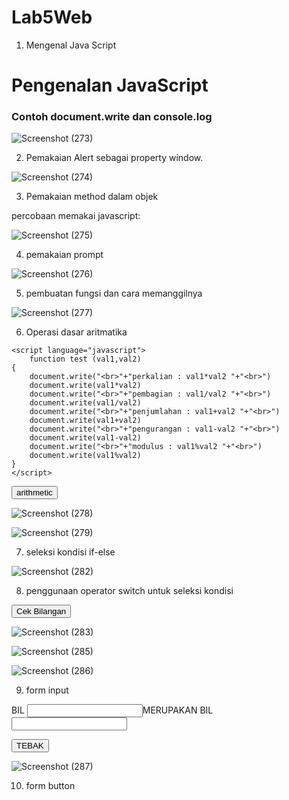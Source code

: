 # Lab5Web


1. Mengenal Java Script

<html lang="en">
<head>
    <title>Mengenal JavaScript</title>
</head>
<body>
    <h1>Pengenalan JavaScript</h1>
    <h3>Contoh document.write dan console.log</h3>
    <script>
        document.write("Hello World");
        console.log("Hello World");
    </script>
</body>
</html>

![Screenshot (273)](https://github.com/user-attachments/assets/deb6f5cb-d30e-4a5b-a4e2-f083530f6f5c)


2. Pemakaian Alert sebagai property window.

<html>
<head>
    <title>Alert Box</title>
</head>
<body>
<script>
    window.alert("Ini merupakan pesan untuk anda");
</script>
</body>
</html>

![Screenshot (274)](https://github.com/user-attachments/assets/997ef64a-1d47-4259-b1b6-f35fa364ba89)


3. Pemakaian method dalam objek
<!DOCTYPE html>
<html>
<head>
    <title>skrip javascript</title>
</head>
<body>
percobaan memakai javascript:<br>
<script>
    document.write("selamat mencoba javascript<br>");
    document.write("semoga sukses!")
</script>
</body>
</html>

![Screenshot (275)](https://github.com/user-attachments/assets/90359093-9ebd-4951-b7cc-e4966e2b2ea3)


4. pemakaian prompt

<html>
<head>
    <title>pemasukan data</title>
</head>
<body>
<script language="javascript">
   var nama = prompt ("Siapa nama anda?", "Masukan nama anda?");
   document.write("hai, "+ suci);
</script>
</body>
</html>

![Screenshot (276)](https://github.com/user-attachments/assets/34d7218f-db04-499b-9506-b3947bd32fa9)


5. pembuatan fungsi dan cara memanggilnya

<html>
<head>
    <title>contoh program javascript</title>
    <script language="javascript">
        function pesan(){
          alert ("memanggil javascript lewat body onload")
        }
    </script>
</head>
<body onload=pesan()>
</body>
</html>

![Screenshot (277)](https://github.com/user-attachments/assets/100e09b5-f4c2-4649-bbb5-31df05b7e566)



6. Operasi dasar aritmatika

<html>
<head>
    <title>contoh program javascript</title>

    <script language="javascript">
        function test (val1,val2)
    {
        document.write("<br>"+"perkalian : val1*val2 "+"<br>")
        document.write(val1*val2)
        document.write("<br>"+"pembagian : val1/val2 "+"<br>")
        document.write(val1/val2)
        document.write("<br>"+"penjumlahan : val1+val2 "+"<br>")
        document.write(val1+val2)
        document.write("<br>"+"pengurangan : val1-val2 "+"<br>")
        document.write(val1-val2)
        document.write("<br>"+"modulus : val1%val2 "+"<br>")
        document.write(val1%val2)
    }
    </script>
</head>
<body>
    <input type="button" name="button1" value="arithmetic" onclick="test(9,4)">
</body>
</html>

![Screenshot (278)](https://github.com/user-attachments/assets/d68adfe0-f024-4875-bb91-53b879f4df91)

![Screenshot (279)](https://github.com/user-attachments/assets/dd90ee18-4124-4255-bc84-946d2cc870f1)



7. seleksi kondisi if-else

<html>
<head>
    <title>contoh if-else</title>
</head>
<body>
    <script language="javascript">
        var nilai = prompt("nilai (0-100): ", 0);
        var hasil = "";
        if (nilai >= 60)
        hasil = "lulus";
        else
        hasil = "tidak lulus";
        document.write("hasil: " + hasil);
    </script>
</body>
</html>

![Screenshot (282)](https://github.com/user-attachments/assets/90e28592-b7cf-49ba-b78c-5138155e4425)


8. penggunaan operator switch untuk seleksi kondisi

<html>
<head>
    <title>Contoh Program JavaScript</title>
    <script language="javascript">
        function test() {
            var val1 = window.prompt("Input nilai (1-5):");
            switch (val1) {
                case "1":
                    document.write("bilangan satu");
                    break;
                case "2":
                    document.write("bilangan dua");
                    break;
                case "3":
                    document.write("bilangan tiga");
                    break;
                case "4":
                    document.write("bilangan empat");
                    break;
                case "5":
                    document.write("bilangan lima");
                    break;
                default:
                    document.write("bilangan lainnya");
            }
        }
    </script>
</head>
<body>
    <input type="button" name="button1" value="Cek Bilangan" onclick="test()">
</body>
</html>

![Screenshot (283)](https://github.com/user-attachments/assets/2c37123a-074d-4548-80e5-8ef88c51b86e)

![Screenshot (285)](https://github.com/user-attachments/assets/ac4c1bcb-8d29-4e54-ac0c-1e57111da5cf)

![Screenshot (286)](https://github.com/user-attachments/assets/5afba207-6ffd-4160-875d-8b2caf15528e)


9. form input

<html>
<head>
    <title>Contoh Program JavaScript</title>
    <script language="javascript">
        function test() {
            var val1 =document.kirim.T1.value
            if (val1%2==0)
                document.kirim.T2.value="bilangan genap"
            else
                document.kirim.T2.value="bilangan ganjil"
        }
    </script>
</head>
<body>
   <form method="POST" name="kirim">
        <p>BIL <input type="text" name="T1" size="20">MERUPAKAN BIL <input type="text" name="T2" size="20"></p>
        <p><input type="button" value="TEBAK" name="B1" onclick=test()></p>
   </form>
</body>
</html>

![Screenshot (287)](https://github.com/user-attachments/assets/2989290e-86b7-4cd3-b0d7-1ad273295467)


10. form button
<html>
<head>
    <title>objek document</title>
</head>
<body>
    <script language="javascript">
    <!--
        function ubahWarnaLB(warna) {
            document.bgColor = warna;
        }
        
        function ubahWarnaLD(warna) {
            document.fgColor = warna;
        }
     //>
    </script>

    <h1>tes</h1>
    <form>
        <input type="button" value="Latar Belakang Hijau" onClick="ubahWarnaLB('GREEN')">
        <input type="button" value="Latar Belakang Putih" onClick="ubahWarnaLB('WHITE')">
        <input type="button" value="Teks Kuning" onClick="ubahWarnaLD('YELLOW')">
        <input type="button" value="Teks Biru" onClick="ubahWarnaLD('BLUE')">
    </form>
    <script language="javascript">
        <!--
        document.write("Dimodifikasi terakhir pada " + document.lastModified);
        //-->
    </script>
</body>
</html>

![Screenshot (288)](https://github.com/user-attachments/assets/7816e25d-b413-4f6d-937f-5e32b5f78cb3)

![Screenshot (289)](https://github.com/user-attachments/assets/aa83296e-f7a1-4848-b4bd-36cb927a0e59)

![Screenshot (290)](https://github.com/user-attachments/assets/9815a266-c96f-4e09-81ff-855c61448507)

![Screenshot (291)](https://github.com/user-attachments/assets/c485f186-b2cc-432e-a61d-044dae4a77e7)

11. HTML DOM
<!-- File: daftar_menu.html -->
<html>
<head>
    <title>Daftar Menu</title>
    <script>
        function hitung(ele) {
            var total = document.getElementById('total').value;
            total = (total == "") ? 0 : parseInt(total);
            var harga = 0;

            if (ele.checked) {
                harga = ele.value;
                total += parseInt(harga);
            } else {
                harga = ele.value;
                if (total > 0) 
                    total -= parseInt(harga);
            }

            document.getElementById('total').value = total;
        }
    </script>
</head>
<body>
    <h1>Daftar Menu Makanan</h1>
    <label><input type="checkbox" value="5000" id="menu1" onclick="hitung(this);"> Ayam Goreng Rp. 5.000</label><br />
    <label><input type="checkbox" value="3000" id="menu2" onclick="hitung(this);"> Tempe Goreng Rp. 3.000</label><br />
    <label><input type="checkbox" value="2500" id="menu3" onclick="hitung(this);"> Telur Dadar Rp. 2.500</label><br />
    <strong>Total Bayar: Rp. <input id="total" type="text" /></strong>
</body>
</html>

![Screenshot (292)](https://github.com/user-attachments/assets/53b068a0-f09b-4ef2-a682-54707b9f3ee3)

